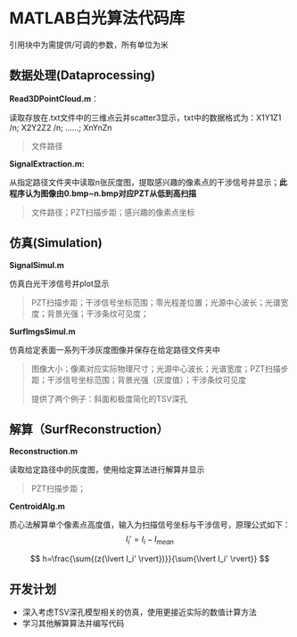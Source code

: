 # MATLAB白光算法代码库

引用块中为需提供/可调的参数，所有单位为米

## 数据处理(Dataprocessing)

**Read3DPointCloud.m**：

读取存放在.txt文件中的三维点云并scatter3显示，txt中的数据格式为：X1Y1Z1 /n; X2Y2Z2 /n; ......; XnYnZn

> 文件路径

**SignalExtraction.m:**

从指定路径文件夹中读取n张灰度图，提取感兴趣的像素点的干涉信号并显示；**此程序认为图像由0.bmp~n.bmp对应PZT从低到高扫描**

> 文件路径；PZT扫描步距；感兴趣的像素点坐标



## 仿真(Simulation)

**SignalSimul.m**

仿真白光干涉信号并plot显示

> PZT扫描步距；干涉信号坐标范围；零光程差位置；光源中心波长；光谱宽度；背景光强；干涉条纹可见度；

**SurfImgsSimul.m**

仿真给定表面一系列干涉灰度图像并保存在给定路径文件夹中

>图像大小；像素对应实际物理尺寸；光源中心波长；光谱宽度；PZT扫描步距；干涉信号坐标范围；背景光强（灰度值）；干涉条纹可见度
>
>提供了两个例子：斜面和极度简化的TSV深孔



## 解算（SurfReconstruction）

**Reconstruction.m**

读取给定路径中的灰度图，使用给定算法进行解算并显示

>PZT扫描步距；

**CentroidAlg.m**

质心法解算单个像素点高度值，输入为扫描信号坐标与干涉信号，原理公式如下：  
$$
I_i'=I_i-I_{mean}
$$

$$
h=\frac{\sum{(z{\lvert I_i' \rvert})}}{\sum{\lvert I_i' \rvert}}
$$

## 开发计划

* 深入考虑TSV深孔模型相关的仿真，使用更接近实际的数值计算方法
* 学习其他解算算法并编写代码